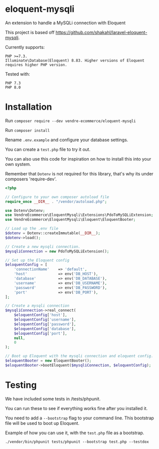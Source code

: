 # eloquent-mysqli
An extension to handle a MySQLi connection with Eloquent

This project is based off https://github.com/shakahl/laravel-eloquent-mysqli.

Currently supports:
```
PHP >=7.3.
Illuminate\Database(Eloquent) 8.83. Higher versions of Eloquent requires higher PHP version.
```
Tested with:
```
PHP 7.3
PHP 8.0
```

# Installation
Run `composer require --dev vendre-ecommerce/eloquent-mysqli`

Run `composer install`

Rename `.env.example` and configure your database settings.

You can create a `test.php` file to try it out.

You can also use this code for inspiration on how to install this into your own system.

Remember that `Dotenv` is not required for this library, that's why its under composers 'require-dev'.
```php
<?php

// Configure to your own composer autoload file
require_once __DIR__ . "/vendor/autoload.php";

use Dotenv\Dotenv;
use VendreEcommerce\EloquentMysqli\Extensions\PdoToMySQLiExtension;
use VendreEcommerce\EloquentMysqli\Eloquent\EloquentBooter;

// Load up the .env file
$dotenv = Dotenv::createImmutable(__DIR__);
$dotenv->load();

// Create a new mysqli connection.
$mysqliConnection = new PdoToMySQLiExtension();

// Set up the Eloquent config
$eloquentConfig = [
    'connectionName'    => 'default',
    'host'              => env('DB_HOST'),
    'database'          => env('DB_DATABASE'),
    'username'          => env('DB_USERNAME'),
    'password'          => env('DB_PASSWORD'),
    'port'              => env('DB_PORT'),
];

// Create a mysqli connection
$mysqliConnection->real_connect(
    $eloquentConfig['host'],
    $eloquentConfig['username'],
    $eloquentConfig['password'],
    $eloquentConfig['database'],
    $eloquentConfig['port'],
    null,
    0
);

// Boot up Eloquent with the mysqli connection and eloquent config.
$eloquentBooter = new EloquentBooter();
$eloquentBooter->bootEloquent($mysqliConnection, $eloquentConfig);

```

# Testing
We have included some tests in /tests/phpunit.

You can run these to see if everything works fine after you installed it.

You need to add a `--bootstrap` flag to your command line. This bootstrap file will be used to boot up Eloquent.

Example of how you can use it, with the `test.php` file as a bootstrap.
```
./vendor/bin/phpunit tests/phpunit --bootstrap test.php --testdox
```
